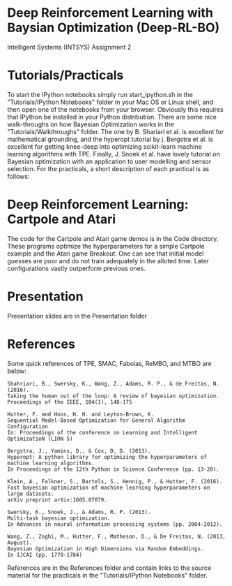 
# Deep Reinforcement Learning with Baysian Optimization (Deep-RL-BO) 

Intelligent Systems (INTSYS) Assignment 2

# Tutorials/Practicals

To start the IPython notebooks simply run start_ipython.sh in the "Tutorials/IPython Notebooks" folder in your Mac OS or Linux shell, and then open one of the notebooks from your browser. Obviously this requires that IPython be installed in your Python distribution. 
There are some nice walk-throughs on how Bayesian Optimization works in the "Tutorials/Walkthroughs" folder. The one by B. Shariari et al. is excellent for mathematical grounding, and the hyperopt tutorial by j. Bergstra et al. is excellent for getting knee-deep into optimizing scikit-learn machine learning algorithms with TPE.
Finally, J. Snoek et al. have lovely tutorial on Bayesian optimization with an application to user modelling and sensor selection. For the practicals, a short description of each practical is as follows:

	
# Deep Reinforcement Learning: Cartpole and Atari

The code for the Cartpole and Atari game demos is in the Code directory. These programs optimize the hyperparameters for a simple Cartpole example and the Atari game Breakout. One can see that initial model guesses are poor and do not train adequately in the alloted time.
Later configurations vastly outperform previous ones.

# Presentation

Presentation slides are in the Presentation folder

# References 

Some quick references of TPE, SMAC, Fabolas, ReMBO, and MTBO are below:

	Shahriari, B., Swersky, K., Wang, Z., Adams, R. P., & de Freitas, N. (2016). 
	Taking the human out of the loop: A review of bayesian optimization. 
	Proceedings of the IEEE, 104(1), 148-175

    Hutter, F. and Hoos, H. H. and Leyton-Brown, K.
    Sequential Model-Based Optimization for General Algorithm Configuration
    In: Proceedings of the conference on Learning and Intelligent OptimizatioN (LION 5)

    Bergstra, J., Yamins, D., & Cox, D. D. (2013).
    Hyperopt: A python library for optimizing the hyperparameters of machine learning algorithms.
    In Proceedings of the 12th Python in Science Conference (pp. 13-20).

    Klein, A., Falkner, S., Bartels, S., Hennig, P., & Hutter, F. (2016).
    Fast bayesian optimization of machine learning hyperparameters on large datasets.
    arXiv preprint arXiv:1605.07079.

    Swersky, K., Snoek, J., & Adams, R. P. (2013).
    Multi-task bayesian optimization.
    In Advances in neural information processing systems (pp. 2004-2012).
	
	Wang, Z., Zoghi, M., Hutter, F., Matheson, D., & De Freitas, N. (2013, August). 
	Bayesian Optimization in High Dimensions via Random Embeddings.
	In IJCAI (pp. 1778-1784)

References are in the References folder and contain links to the source material for the practicals in the "Tutorials/IPython Notebooks" folder.